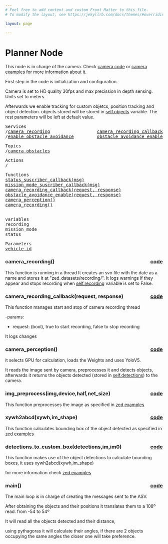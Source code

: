 ```yaml
---
# Feel free to add content and custom Front Matter to this file.
# To modify the layout, see https://jekyllrb.com/docs/themes/#overriding-theme-defaults

layout: page

---
```

<H1>Planner Node</H1> 

This node is in charge of the camera. Check [camera code](https://github.com/stereolabs/zed-python-api/blob/master/src/pyzed/sl.pyx) or [camera examples](https://github.com/stereolabs/zed-examples) for more information about it.

First step in the code is initialization and configuration.

Camera is set to HD quality 30fps and max precission in depth sensing. Units set to meters.

Afterwards we enable tracking for custom objetcs, position tracking and object detection.
objects stored will be stored in <a href=#self.objects>self.objects</a> variable. The rest parameters will be left at default value.

<pre>
Services
/<a href="./services/camera_recording.html">camera_recording</a>  <a href="#camera_recording" style="float:right;text-align:right;">camera_recording_callback</a>
/<a href="./services/enable_obstacle_avoidance.html">enable_obstacle_avoidance</a>  <a href="#enable_obstacle_avoidance" style="float:right;text-align:right;">obstacle_avoidance_enable</a>
</pre>
<pre>
Topics
/<a href="./topics/camera_obstacles.html">camera_obstacles</a>
</pre>
<pre>
Actions
/
</pre>

<pre>
functions
<a href="#status_suscriber_callback">status_suscriber_callback(msg)</a>
<a href="#mission_mode_suscriber_callback">mission_mode_suscriber_callback(msg)</a>
<a href="#camera_recording_callback">camera_recording_callback(request, response)</a>
<a href="#obstacle_avoidance_enable">obstacle_avoidance_enable(request, response)</a>
<a href="#camera_perception">camera_perception()</a>
<a href="#camera_recording">camera_recording()</a>

</pre>


<pre>
variables
<a id="self.path">recording</a>
<a id="self.map">mission_mode</a>
<a id="self.status">status</a>
</pre>

<pre>
Parameters
<a href="./parameters/vehicle_id.html">vehicle_id</a>
</pre>

<!-- %%%%%%%%%%%%%%%%%%%%%%%%% START OF FUNCTION DEFINITIONS AREA %%%%%%%%%%%%%%%%%%%%%%%%%% -->

<!-- %%%%%%%%%%%%%%%%%%%%%%%%%%%%%%%%%% CAMERA RECORDING %%%%%%%%%%%%%%%%%%%%%%%%%%%%%%%%%%%%% -->


<H3>camera_recording() <a href="https://github.com/AloePacci/ASV_Loyola_US/blob/main/src/asv_loyola_us/asv_loyola_us/camera_node.py#L62" style="float:right;text-align:right;">code</a></H3>
<a id="camera_recording"></a>

This function is running in a thread
It creates an svo file with the date as a name and stores it at "zed_datasets/recording/".
It logs warnings if they appear and stops recording when <a href=#self.recording>self.recording</a> variable is set to False.


<!-- %%%%%%%%%%%%%%%%%%%%%%%%%%%%%%%%%% CAMERA RECORDING CALLBACK %%%%%%%%%%%%%%%%%%%%%%%%%%%%%%%%%%%%% -->


<H3>camera_recording_callback(request, response) <a href="https://github.com/AloePacci/ASV_Loyola_US/blob/main/src/asv_loyola_us/asv_loyola_us/camera_node.py#L62" style="float:right;text-align:right;">code</a></H3>
<a id="camera_recording_callback"></a>

This function manages start and stop of camera recording thread

-params:
  - request: (bool), true to start recording, false to stop recording

It logs changes

<!-- %%%%%%%%%%%%%%%%%%%%%%%%%%%%%%%%%% CAMERA PERCEPTION %%%%%%%%%%%%%%%%%%%%%%%%%%%%%%%%%%%%% -->

<H3>camera_perception()<a href="https://github.com/AloePacci/ASV_Loyola_US/blob/main/src/asv_loyola_us/asv_loyola_us/camera_node.py#L62" style="float:right;text-align:right;">code</a></H3>
<a id="Obstacle_Avoidance"></a>

it selects GPU for calculation, loads the Weights and uses YoloV5.

It reads the image sent by camera, preprocesses it and detects objects, afterwards it returns the objects detected (stored in <a href=#self.detections>self.detections</a>) to the camera.

<!-- %%%%%%%%%%%%%%%%%%%%%%%%%%%%%%%%%%%%%%%%%%%%%%%%%%%%%%%%%%%%%%%%%%%%%%% -->


<!-- %%%%%%%%%%%%%%%%%%%%%%%%%%%%%%%%%% IMG PREPROCESS %%%%%%%%%%%%%%%%%%%%%%%%%%%%%%%%%%%%% -->

<H3>img_preprocess(img,device,half,net_size)<a href="https://github.com/AloePacci/ASV_Loyola_US/blob/main/src/asv_loyola_us/asv_loyola_us/camera_node.py#L62" style="float:right;text-align:right;">code</a></H3>
<a id="img_preprocess"></a>

This function preprocesses the image as specified in [zed examples](https://github.com/stereolabs/zed-examples/blob/master/object%20detection/custom%20detector/python/pytorch_yolov5/detector.py)

<!-- %%%%%%%%%%%%%%%%%%%%%%%%%%%%%%%%%%%%%%%%%%%%%%%%%%%%%%%%%%%%%%%%%%%%%%% -->



<!-- %%%%%%%%%%%%%%%%%%%%%%%%%%%%%%%%%% XYWH TO ABCD %%%%%%%%%%%%%%%%%%%%%%%%%%%%%%%%%%%%% -->

<H3>xywh2abcd(xywh,im_shape)<a href="https://github.com/AloePacci/ASV_Loyola_US/blob/main/src/asv_loyola_us/asv_loyola_us/camera_node.py#L62" style="float:right;text-align:right;">code</a></H3>
<a id="Obstacle_Avoidance"></a>

This function calculates bounding box of the object detected as specified in [zed examples](https://github.com/stereolabs/zed-examples/blob/master/object%20detection/custom%20detector/python/pytorch_yolov5/detector.py)

<!-- %%%%%%%%%%%%%%%%%%%%%%%%%%%%%%%%%%%%%%%%%%%%%%%%%%%%%%%%%%%%%%%%%%%%%%% -->


<!-- %%%%%%%%%%%%%%%%%%%%%%%%%%%%%%%%%% DETECTIONS TO CUSTOM BOX %%%%%%%%%%%%%%%%%%%%%%%%%%%%%%%%%%%%% -->

<H3>detections_to_custom_box(detections,im,im0)<a href="https://github.com/AloePacci/ASV_Loyola_US/blob/main/src/asv_loyola_us/asv_loyola_us/camera_node.py#L62" style="float:right;text-align:right;">code</a></H3>
<a id="Obstacle_Avoidance"></a>

This function makes use of the object detections to calculate bounding boxes, it uses <a>xywh2abcd(xywh,im_shape)</a>

for more information check [zed examples](https://github.com/stereolabs/zed-examples/blob/master/object%20detection/custom%20detector/python/pytorch_yolov5/detector.py)

<!-- %%%%%%%%%%%%%%%%%%%%%%%%%%%%%%%%%%%%%%%%%%%%%%%%%%%%%%%%%%%%%%%%%%%%%%% -->

<!-- %%%%%%%%%%%%%%%%%%%%%%%%%%%%%%%%%% CAMERA RECORDING CALLBACK %%%%%%%%%%%%%%%%%%%%%%%%%%%%%%%%%%%%% -->


<H3>main() <a href="https://github.com/AloePacci/ASV_Loyola_US/blob/main/src/asv_loyola_us/asv_loyola_us/camera_node.py#L62" style="float:right;text-align:right;">code</a></H3>
<a id="camera_recording_callback"></a>

The main loop is in charge of creating the messages sent to the ASV.

After obtaining the objects and their positions it translates them to a 108º read. from -54 to 54º

It will read all the objects detected and their distance,

using pythagoras it will calculate their angles, if there are 2 objects occupying the same angles the closer one will take preference.


<!-- %%%%%%%%%%%%%%%%%%%%%%%%%%%%%%%%%%%%%%%%%%%%%%%%%%%%%%%%%%%%%%%%%%%%%%% -->